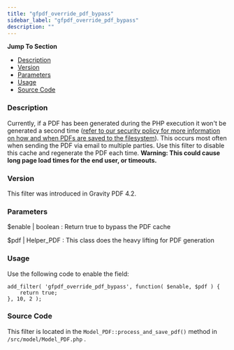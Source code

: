 ```yaml
---
title: "gfpdf_override_pdf_bypass"
sidebar_label: "gfpdf_override_pdf_bypass"
description: ""
---
```


**Jump To Section**

* [Description](#description)
* [Version](#version)
* [Parameters](#parameters)
* [Usage](#usage)
* [Source Code](#source-code)

### Description

Currently, if a PDF has been generated during the PHP execution it won't be generated a second time ([refer to our security policy for more information on how and when PDFs are saved to the filesystem](user-pdf-security.md#filesystem)). This occurs most often when sending the PDF via email to multiple parties. Use this filter to disable this cache and regenerate the PDF each time. **Warning: This could cause long page load times for the end user, or timeouts.**

### Version

This filter was introduced in Gravity PDF 4.2.

### Parameters

$enable | boolean
:    Return true to bypass the PDF cache

$pdf | Helper_PDF
:    This class does the heavy lifting for PDF generation

### Usage

Use the following code to enable the field:

```
add_filter( 'gfpdf_override_pdf_bypass', function( $enable, $pdf ) {
	return true;
}, 10, 2 );
```

### Source Code

This filter is located in the `Model_PDF::process_and_save_pdf()` method in `/src/model/Model_PDF.php` .